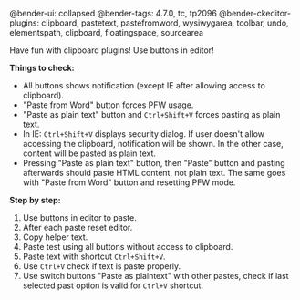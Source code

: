 @bender-ui: collapsed
@bender-tags: 4.7.0, tc, tp2096
@bender-ckeditor-plugins: clipboard, pastetext, pastefromword, wysiwygarea, toolbar, undo, elementspath, clipboard, floatingspace, sourcearea


Have fun with clipboard plugins! Use buttons in editor!

**Things to check:**

* All buttons shows notification (except IE after allowing access to clipboard).
* "Paste from Word" button forces PFW usage.
* "Paste as plain text" button and `Ctrl+Shift+V` forces pasting as plain text.
* In IE: `Ctrl+Shift+V` displays security dialog. If user doesn't allow accessing the clipboard, notification will be shown. In the other case, content will be pasted as plain text.
* Pressing "Paste as plain text" button, then "Paste" button and pasting afterwards should paste HTML content, not plain text. The same goes with "Paste from Word" button and resetting PFW mode.

**Step by step:**
1. Use buttons in editor to paste.
1. After each paste reset editor.
1. Copy helper text.
1. Paste test using all buttons without access to clipboard.
1. Paste text with shortcut `Ctrl+Shift+V`.
1. Use `Ctrl+V` check if text is paste properly.
1. Use switch buttons "Paste as plaintext" with other pastes, check if last selected past option is valid for `Ctrl+V` shortcut.
